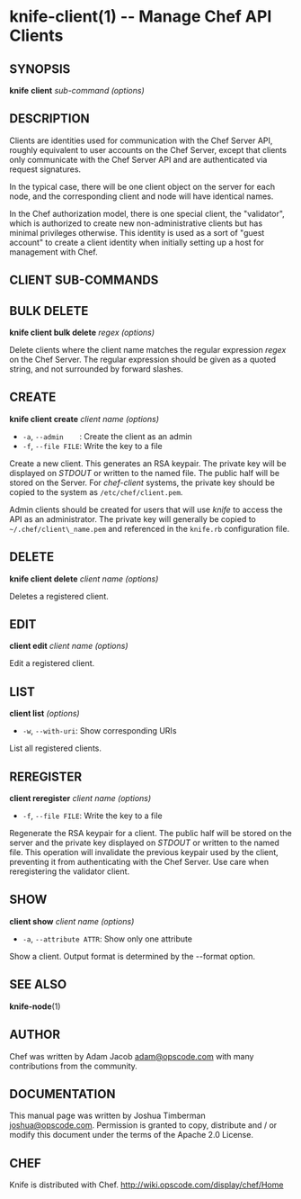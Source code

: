 knife-client(1) -- Manage Chef API Clients
========================================

## SYNOPSIS

__knife__ __client__ _sub-command_ _(options)_

## DESCRIPTION
Clients are identities used for communication with the Chef Server API,
roughly equivalent to user accounts on the Chef Server, except that
clients only communicate with the Chef Server API and are authenticated
via request signatures.

In the typical case, there will be one client object on the server for
each node, and the corresponding client and node will have identical
names.

In the Chef authorization model, there is one special client, the
"validator", which is authorized to create new non-administrative
clients but has minimal privileges otherwise. This identity is used as a
sort of "guest account" to create a client identity when initially
setting up a host for management with Chef.

## CLIENT SUB-COMMANDS

## BULK DELETE
__knife client bulk delete__ _regex_ _(options)_

Delete clients where the client name matches the regular expression
_regex_ on the Chef Server. The regular expression should be given as a
quoted string, and not surrounded by forward slashes.

## CREATE
__knife client create__ _client name_ _(options)_

  * `-a`, `--admin    `:
    Create the client as an admin
  * `-f`, `--file FILE`:
    Write the key to a file

Create a new client. This generates an RSA keypair. The private key will
be displayed on _STDOUT_ or written to the named file. The public half
will be stored on the Server. For _chef-client_ systems, the private key
should be copied to the system as `/etc/chef/client.pem`.

Admin clients should be created for users that will use _knife_ to
access the API as an administrator. The private key will generally be
copied to `~/.chef/client\_name.pem` and referenced in the `knife.rb`
configuration file.

## DELETE
__knife client delete__ _client name_  _(options)_

Deletes a registered client.

## EDIT
__client edit__ _client name_ _(options)_

Edit a registered client.

## LIST
__client list__ _(options)_

  * `-w`, `--with-uri`:
      Show corresponding URIs

List all registered clients.

## REREGISTER
__client reregister__ _client name_  _(options)_

  * `-f`, `--file FILE`:
    Write the key to a file

Regenerate the RSA keypair for a client. The public half will be stored
on the server and the private key displayed on _STDOUT_ or written to
the named file. This operation will invalidate the previous keypair used
by the client, preventing it from authenticating with the Chef Server.
Use care when reregistering the validator client.

## SHOW
__client show__ _client name_ _(options)_

  * `-a`, `--attribute ATTR`:
    Show only one attribute

Show a client. Output format is determined by the --format option.

## SEE ALSO
   __knife-node__(1)

## AUTHOR
   Chef was written by Adam Jacob <adam@opscode.com> with many contributions from the community.

## DOCUMENTATION
   This manual page was written by Joshua Timberman <joshua@opscode.com>.
   Permission is granted to copy, distribute and / or modify this document under the terms of the Apache 2.0 License.

## CHEF
   Knife is distributed with Chef. <http://wiki.opscode.com/display/chef/Home>


